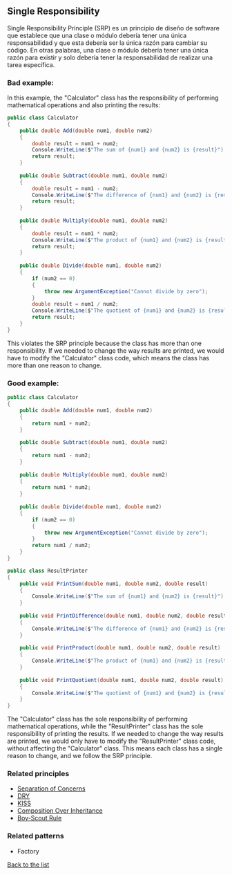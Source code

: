 ## Single Responsibility

Single Responsibility Principle (SRP) es un principio de diseño de software que establece que una clase o módulo debería tener una única responsabilidad y que esta debería ser la única razón para cambiar su código. En otras palabras, una clase o módulo debería tener una única razón para existir y solo debería tener la responsabilidad de realizar una tarea específica.

### Bad example:
In this example, the "Calculator" class has the responsibility of performing mathematical operations and also printing the results:
```c#
public class Calculator
{
    public double Add(double num1, double num2)
    {
        double result = num1 + num2;
        Console.WriteLine($"The sum of {num1} and {num2} is {result}");
        return result;
    }
    
    public double Subtract(double num1, double num2)
    {
        double result = num1 - num2;
        Console.WriteLine($"The difference of {num1} and {num2} is {result}");
        return result;
    }
    
    public double Multiply(double num1, double num2)
    {
        double result = num1 * num2;
        Console.WriteLine($"The product of {num1} and {num2} is {result}");
        return result;
    }
    
    public double Divide(double num1, double num2)
    {
        if (num2 == 0)
        {
            throw new ArgumentException("Cannot divide by zero");
        }
        double result = num1 / num2;
        Console.WriteLine($"The quotient of {num1} and {num2} is {result}");
        return result;
    }
}
```
This violates the SRP principle because the class has more than one responsibility. If we needed to change the way results are printed, we would have to modify the "Calculator" class code, which means the class has more than one reason to change.

### Good example:

```c#
public class Calculator
{
    public double Add(double num1, double num2)
    {
        return num1 + num2;
    }
    
    public double Subtract(double num1, double num2)
    {
        return num1 - num2;
    }
    
    public double Multiply(double num1, double num2)
    {
        return num1 * num2;
    }
    
    public double Divide(double num1, double num2)
    {
        if (num2 == 0)
        {
            throw new ArgumentException("Cannot divide by zero");
        }
        return num1 / num2;
    }
}

public class ResultPrinter
{
    public void PrintSum(double num1, double num2, double result)
    {
        Console.WriteLine($"The sum of {num1} and {num2} is {result}");
    }
    
    public void PrintDifference(double num1, double num2, double result)
    {
        Console.WriteLine($"The difference of {num1} and {num2} is {result}");
    }
    
    public void PrintProduct(double num1, double num2, double result)
    {
        Console.WriteLine($"The product of {num1} and {num2} is {result}");
    }
    
    public void PrintQuotient(double num1, double num2, double result)
    {
        Console.WriteLine($"The quotient of {num1} and {num2} is {result}");
    }
}

```
The "Calculator" class has the sole responsibility of performing mathematical operations, while the "ResultPrinter" class has the sole responsibility of printing the results. If we needed to change the way results are printed, we would only have to modify the "ResultPrinter" class code, without affecting the "Calculator" class. This means each class has a single reason to change, and we follow the SRP principle.
### Related principles

- [Separation of Concerns](/principles/general/separationofconcerns.md)
- [DRY](/principles/general/dry.md)
- [KISS](/principles/general/kiss.md)
- [Composition Over Inheritance](/principles/general/compositionoverinheritance.md)
- [Boy-Scout Rule](/principles/general/boyscoutrule.md)

### Related patterns

- Factory

[Back to the list](./README.md)